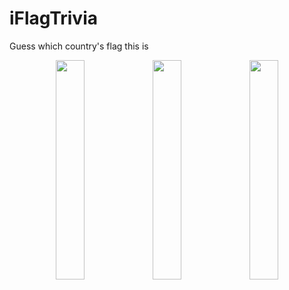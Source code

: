 # iFlagTrivia
Guess which country's flag this is
<p align="center">
  <img src="https://github.com/user-attachments/assets/3cf0532d-bf7f-44cf-ae75-8f55a4e4fc87" width="30%">
  <img src="https://github.com/user-attachments/assets/a8329bd6-0853-4fc4-bc7a-c2efdd2826b2" width="30%">
  <img src="https://github.com/user-attachments/assets/fffbd189-33f9-408b-86f9-39e07dd341cc" width="30%">
</p>
